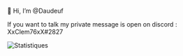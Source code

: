 👋 Hi, I’m @Daudeuf

If you want to talk my private message is open on discord : XxClem76xX#2827

![Statistiques]([https://github-readme-stats.vercel.app/api?username=Your_GitHub_Username&show_icons=true](https://github-readme-stats.vercel.app/api?username=Daudeuf&show_icons=true))

<!---
Daudeuf/Daudeuf is a ✨ special ✨ repository because its `README.md` (this file) appears on your GitHub profile.
You can click the Preview link to take a look at your changes.
--->
